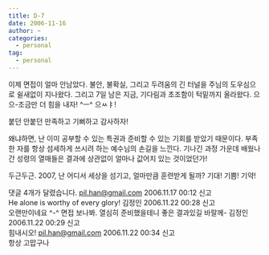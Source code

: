 ```yaml
---
title: D-7
date: 2006-11-16
author: ~
categories:
  - personal
tag:
  - personal
---
```




이제 면접이 얼마 안남았다.
불안, 불확실, 그리고 두려움의 긴 터널을 주님의 도우심으로 쉴새없이 지나왔다. 그리고 7일 남은 지금, 기다림과 초조함이 턱밑까지 올라왔다. 으으-조금만 더 힘을 내자! ^ㅡ^ 으ㅆㅑ!

붙던 안붙던 
만족하고 
기뻐하고 
감사하자! 

왜냐하면, 난 이미 공부할 수 있는 특권과 준비할 수 있는 기회를 받았기 때문이다. 부족한 자를 항상 섬세하게 쓰시려 하는 예수님의 손길을 느낀다. 기나긴 과정 가운데 배웠나간 성령의 열매들은 결과에 상관없이 얼마나 값어치 있는 것이었던가!

두근두근. 
2007, 난 어디서 세상을 섬기고, 얼마만큼 훈련받게 될까? 
기대! 기쁨! 기약!



 댓글  4개가 달렸습니다.
pil.han@gmail.com 2006.11.17 00:12 신고   
He alone is worthy of every glory!
김정인 2006.11.22 00:28 신고   
오랜만이네요 ^-^ 면접 보나봐. 열심히 준비했을테니 좋은 결과있길 바랄께-
김정인 2006.11.22 00:29 신고   
힘내시오!
pil.han@gmail.com 2006.11.22 00:34 신고   
항상 고맙구나




